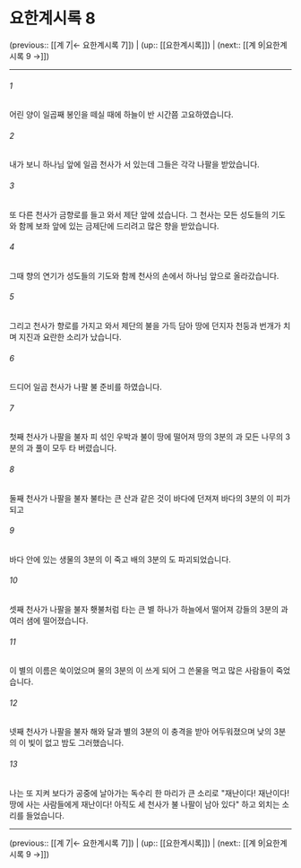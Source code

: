 # 요한계시록 8

(previous:: [[계 7|← 요한계시록 7]]) | (up:: [[요한계시록]]) | (next:: [[계 9|요한계시록 9 →]])

***




###### 1 

어린 양이 일곱째 봉인을 떼실 때에 하늘이 반 시간쯤 고요하였습니다. 



###### 2 

내가 보니 하나님 앞에 일곱 천사가 서 있는데 그들은 각각 나팔을 받았습니다. 



###### 3 

또 다른 천사가 금향로를 들고 와서 제단 앞에 섰습니다. 그 천사는 모든 성도들의 기도와 함께 보좌 앞에 있는 금제단에 드리려고 많은 향을 받았습니다. 



###### 4 

그때 향의 연기가 성도들의 기도와 함께 천사의 손에서 하나님 앞으로 올라갔습니다. 



###### 5 

그리고 천사가 향로를 가지고 와서 제단의 불을 가득 담아 땅에 던지자 천둥과 번개가 치며 지진과 요란한 소리가 났습니다. 



###### 6 

드디어 일곱 천사가 나팔 불 준비를 하였습니다. 



###### 7 

첫째 천사가 나팔을 불자 피 섞인 우박과 불이 땅에 떨어져 땅의 3분의 과 모든 나무의 3분의 과 풀이 모두 타 버렸습니다. 



###### 8 

둘째 천사가 나팔을 불자 불타는 큰 산과 같은 것이 바다에 던져져 바다의 3분의 이 피가 되고 



###### 9 

바다 안에 있는 생물의 3분의 이 죽고 배의 3분의 도 파괴되었습니다. 



###### 10 

셋째 천사가 나팔을 불자 횃불처럼 타는 큰 별 하나가 하늘에서 떨어져 강들의 3분의 과 여러 샘에 떨어졌습니다. 



###### 11 

이 별의 이름은 쑥이었으며 물의 3분의 이 쓰게 되어 그 쓴물을 먹고 많은 사람들이 죽었습니다. 



###### 12 

넷째 천사가 나팔을 불자 해와 달과 별의 3분의 이 충격을 받아 어두워졌으며 낮의 3분의 이 빛이 없고 밤도 그러했습니다. 



###### 13 

나는 또 지켜 보다가 공중에 날아가는 독수리 한 마리가 큰 소리로 "재난이다! 재난이다! 땅에 사는 사람들에게 재난이다! 아직도 세 천사가 불 나팔이 남아 있다" 하고 외치는 소리를 들었습니다.

***

(previous:: [[계 7|← 요한계시록 7]]) | (up:: [[요한계시록]]) | (next:: [[계 9|요한계시록 9 →]])
